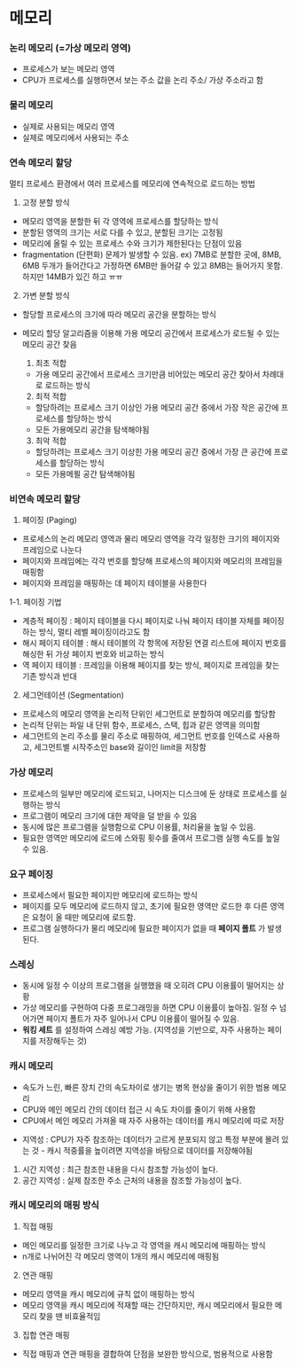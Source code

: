 # 메모리

### 논리 메모리 (=가상 메모리 영역)
- 프로세스가 보는 메모리 영역
- CPU가 프로세스를 실행하면서 보는 주소 값을 논리 주소/ 가상 주소라고 함
  
### 물리 메모리
- 실제로 사용되는 메모리 영역
- 실제로 메모리에서 사용되는 주소

### 연속 메모리 할당
멀티 프로세스 환경에서 여러 프로세스를 메모리에 연속적으로 로드하는 방법

1. 고정 분할 방식
- 메모리 영역을 분할한 뒤 각 영역에 프로세스를 할당하는 방식
- 분할된 영역의 크기는 서로 다를 수 있고, 분할된 크기는 고정됨
- 메모리에 올릴 수 있는 프로세스 수와 크기가 제한된다는 단점이 있음
- fragmentation (단편화) 문제가 발생할 수 있음.
ex) 7MB로 분할한 곳에, 8MB, 6MB 두개가 들어간다고 가정하면 6MB만 들어갈 수 있고 8MB는 들어가지 못함. 하지만 14MB가 있긴 하고 ㅠㅠ

2. 가변 분할 방식
- 할당할 프로세스의 크기에 따라 메모리 공간을 분할하는 방식
- 메모리 할당 알고리즘을 이용해 가용 메모리 공간에서 프로세스가 로드될 수 있는 메모리 공간 찾음
  1. 최초 적합
  - 가용 메모리 공간에서 프로세스 크기만큼 비어있는 메모리 공간 찾아서 차례대로 로드하는 방식

  2. 최적 적합
  - 할당하려는 프로세스 크기 이상인 가용 메모리 공간 중에서 가장 작은 공간에 프로세스를 할당하는 방식
  - 모든 가용메모리 공간을 탐색해야됨

  3. 최악 적합
  - 할당하려는 프로세스 크기 이상힌 가용 메모리 공간 중에서 가장 큰 공간에 프로세스를 할당하는 방식
  - 모든 가용메묄 공간 탐색해야됨

### 비연속 메모리 할당
1. 페이징 (Paging)
- 프로세스의 논리 메모리 영역과 물리 메모리 영역을 각각 일정한 크기의 페이지와 프레임으로 나눈다
- 페이지와 프레임에는 각각 번호를 할당해 프로세스의 페이지와 메모리의 프레임을 매핑함
- 페이지와 프레임을 매핑하는 데 페이지 테이블을 사용한다

1-1. 페이징 기법
  - 계층적 페이징 : 페이지 테이블을 다시 페이지로 나눠 페이지 테이블 자체를 페이징 하는 방식, 멀티 레벨 페이징이라고도 함
  - 해시 페이지 테이블 : 해시 테이블의 각 항목에 저장된 연결 리스트에 페이지 번호를 해싱한 뒤 가상 페이지 번호와 비교하는 방식
  - 역 페이지 테이블 : 프레임을 이용해 페이지를 찾는 방식, 페이지로 프레임을 찾는 기존 방식과 반대

2. 세그먼테이션 (Segmentation)
- 프로세스의 메모리 영역을 논리적 단위인 세그먼트로 분할하여 메모리를 할당함
- 논리적 단위는 파일 내 단위 함수, 프로세스, 스택, 힙과 같은 영역을 의미함
- 세그먼트의 논리 주소를 물리 주소로 매핑하여, 세그먼트 번호를 인덱스로 사용하고, 세그먼트별 시작주소인 base와 길이인 limit을 저장함

### 가상 메모리
- 프로세스의 일부만 메모리에 로드되고, 나머지는 디스크에 둔 상태로 프로세스를 실행하는 방식
- 프로그램이 메모리 크기에 대한 제약을 덜 받을 수 있음
- 동시에 많은 프로그램을 실행함으로 CPU 이용률, 처리율을 높일 수 있음.
- 필요한 영역만 메모리에 로드에 스와핑 횟수를 줄여서 프로그램 실행 속도를 높일 수 있음.

### 요구 페이징
- 프로세스에서 필요한 페이지만 메모리에 로드하는 방식
- 페이지를 모두 메모리에 로드하지 않고, 초기에 필요한 영역만 로드한 후 다른 영역은 요청이 올 때만 메모리에 로드함.
- 프로그램 실행하다가 물리 메모리에 필요한 페이지가 없을 때 **페이지 폴트** 가 발생된다.

### 스레싱
- 동시에 일정 수 이상의 프로그램을 실행했을 때 오히려 CPU 이용률이 떨어지는 상황
- 가상 메모리를 구현하여 다중 프로그래밍을 하면 CPU 이용률이 높아짐. 일정 수 넘어가면 페이지 폴트가 자주 일어나서 CPU 이용률이 떨어질 수 있음.
- **워킹 세트** 를 설정하여 스레싱 예방 가능. (지역성을 기반으로, 자주 사용하는 페이지를 저장해두는 것)

### 캐시 메모리
- 속도가 느린, 빠른 장치 간의 속도차이로 생기는 병목 현상을 줄이기 위한 범용 메모리
- CPU와 메인 메모리 간의 데이터 접근 시 속도 차이를 줄이기 위해 사용함
- CPU에서 메인 메모리 가져올 때 자주 사용하는 데이터를 캐시 메모리에 따로 저장

* 지역성 : CPU가 자주 참조하는 데이터가 고르게 분포되지 않고 특정 부분에 몰려 있는 것
          - 캐시 적중률을 높이려면 지역성을 바탕으로 데이터를 저장해야됨

1. 시간 지역성 : 최근 참조한 내용을 다시 참조할 가능성이 높다.
2. 공간 지역성 : 실제 참조한 주소 근처의 내용을 참조할 가능성이 높다.

### 캐시 메모리의 매핑 방식
1. 직접 매핑
- 메인 메모리를 일정한 크기로 나누고 각 영역을 캐시 메모리에 매핑하는 방식
- n개로 나뉘어진 각 메모리 영역이 1개의 캐시 메모리에 매핑됨

2. 연관 매핑
- 메모리 영역을 캐시 메모리에 규칙 없이 매핑하는 방식
- 메모리 영역을 캐시 메모리에 적재할 때는 간단하지만, 캐시 메모리에서 필요한 메모리 찾을 땐 비효율적임

3. 집합 연관 매핑
- 직접 매핑과 연관 매핑을 결합하여 단점을 보완한 방식으로, 범용적으로 사용함
